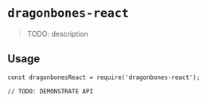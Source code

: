 # `dragonbones-react`

> TODO: description

## Usage

```
const dragonbonesReact = require('dragonbones-react');

// TODO: DEMONSTRATE API
```
